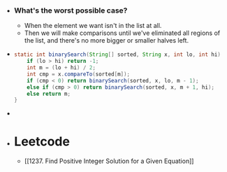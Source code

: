 - ### What's the worst possible case?
	- When the element we want isn't in the list at all.
	- Then we will make comparisons until we've eliminated all regions of the list, and there's no more bigger or smaller halves left.
- ```java
  static int binarySearch(String[] sorted, String x, int lo, int hi)
      if (lo > hi) return -1;
      int m = (lo + hi) / 2;
      int cmp = x.compareTo(sorted[m]);
      if (cmp < 0) return binarySearch(sorted, x, lo, m - 1);
      else if (cmp > 0) return binarySearch(sorted, x, m + 1, hi);
      else return m;
  }
  
  ```
-
- # Leetcode
	- [[1237. Find Positive Integer Solution for a Given Equation]]